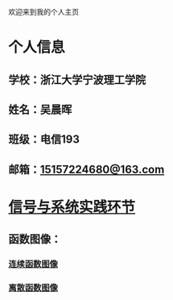 欢迎来到我的个人主页

# 个人信息
## 学校：浙江大学宁波理工学院
## 姓名：吴晨晖
## 班级：电信193
## 邮箱：15157224680@163.com
# [信号与系统实践环节](https://github.com/terromer/wch/blob/main/README.md)
## 函数图像：
### [连续函数图像](https://github.com/terromer/wch/tree/main/%E5%87%BD%E6%95%B0)
### [离散函数图像](https://github.com/terromer/wch/tree/main/%E7%A6%BB%E6%95%A3%E5%87%BD%E6%95%B0)


